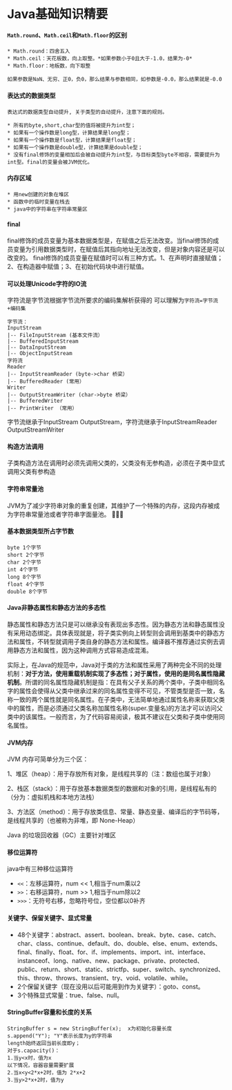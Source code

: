 # Java基础知识精要

#### `Math.round`、`Math.ceil`和`Math.floor`的区别
	* Math.round：四舍五入
	* Math.ceil：天花板数，向上取整。*如果参数小于0且大于-1.0，结果为-0*
	* Math.floor：地板数，向下取整

	如果参数是NaN、无穷、正0，负0，那么结果与参数相同，如参数是-0.0，那么结果就是-0.0

#### 表达式的数据类型
	表达式的数据类型自动提升, 关于类型的自动提升，注意下面的规则。
	
	* 所有的byte,short,char型的值将被提升为int型；
	* 如果有一个操作数是long型，计算结果是long型；
	* 如果有一个操作数是float型，计算结果是float型；
	* 如果有一个操作数是double型，计算结果是double型；
	* 没有final修饰的变量相加后会被自动提升为int型，与目标类型byte不相容，需要提升为int型。final的变量会被JVM优化。

#### 内存区域
	* 用new创建的对象在堆区
	* 函数中的临时变量在栈去
	* java中的字符串在字符串常量区

#### final
final修饰的成员变量为基本数据类型是，在赋值之后无法改变。当final修饰的成员变量为引用数据类型时，在赋值后其指向地址无法改变，但是对象内容还是可以改变的。
final修饰的成员变量在赋值时可以有三种方式。1、在声明时直接赋值；2、在构造器中赋值；3、在初始代码块中进行赋值。


#### 可以处理Unicode字符的IO流
字符流是字节流根据字节流所要求的编码集解析获得的
可以理解为`字符流=字节流+编码集`

	字节流：
	InputStream   
	|-- FileInputStream (基本文件流）   
	|-- BufferedInputStream   
	|-- DataInputStream   
	|-- ObjectInputStream
	字符流
	Reader 
	|-- InputStreamReader (byte->char 桥梁） 
	|-- BufferedReader (常用） 
	Writer 
	|-- OutputStreamWriter (char->byte 桥梁） 
	|-- BufferedWriter 
	|-- PrintWriter （常用）
字节流继承于InputStream OutputStream，字符流继承于InputStreamReader OutputStreamWriter

#### 构造方法调用
子类构造方法在调用时必须先调用父类的，父类没有无参构造，必须在子类中显式调用父类有参构造

#### 字符串常量池
JVM为了减少字符串对象的重复创建，其维护了一个特殊的内存，这段内存被成为字符串常量池或者字符串字面量池。

#### 基本数据类型所占字节数

	byte 1个字节
	short 2个字节
	char 2个字节
	int 4个字节
	long 8个字节
	float 4个字节
	double 8个字节

#### Java非静态属性和静态方法的多态性
静态属性和静态方法只是可以继承没有表现出多态性。因为静态方法和静态属性没有采用动态绑定。具体表现就是，将子类实例向上转型则会调用到基类中的静态方法和属性，不转型就调用子类自身的静态方法和属性。编译器不推荐通过实例去调用静态方法和属性，因为这种调用方式容易造成混淆。
         
实际上，在Java的规范中，Java对于类的方法和属性采用了两种完全不同的处理机制：**对于方法，使用重载机制实现了多态性；对于属性，使用的是同名属性隐藏机制**。所谓的同名属性隐藏机制是指：在具有父子关系的两个类中，子类中相同名字的属性会使得从父类中继承过来的同名属性变得不可见，不管类型是否一致，名称一致的两个属性就是同名属性。在子类中，无法简单地通过属性名称来获取父类中的属性，而是必须通过父类名称加属性名称(super.变量名)的方法才可以访问父类中的该属性。一般而言，为了代码容易阅读，极其不建议在父类和子类中使用同名属性。

#### JVM内存
JVM 内存可简单分为三个区：

1、堆区（heap）：用于存放所有对象，是线程共享的（注：数组也属于对象）

2、栈区（stack）：用于存放基本数据类型的数据和对象的引用，是线程私有的（分为：虚拟机栈和本地方法栈）

3、方法区（method）：用于存放类信息、常量、静态变量、编译后的字节码等，是线程共享的（也被称为非堆，即 None-Heap）

Java 的垃圾回收器（GC）主要针对堆区

#### 移位运算符
java中有三种移位运算符

* `<<`：左移运算符，num << 1,相当于num乘以2
* `>>`：右移运算符，num >> 1,相当于num除以2
* `>>>`：无符号右移，忽略符号位，空位都以0补齐

#### 关键字、保留关键字、显式常量
* 48个关键字：abstract、assert、boolean、break、byte、case、catch、char、class、continue、default、do、double、else、enum、extends、final、finally、float、for、if、implements、import、int、interface、instanceof、long、native、new、package、private、protected、public、return、short、static、strictfp、super、switch、synchronized、this、throw、throws、transient、try、void、volatile、while。
* 2个保留关键字（现在没用以后可能用到作为关键字）：goto、const。
* 3个特殊显式常量：true、false、null。

#### StringBuffer容量和长度的关系

	StringBuffer s = new StringBuffer(x);  x为初始化容量长度
	s.append("Y"); "Y"表示长度为y的字符串
	length始终返回当前长度即y；
	对于s.capacity()：
	1.当y<x时，值为x
	以下情况，容器容量需要扩展
	2.当x<y<2*x+2时，值为 2*x+2
	3.当y>2*x+2时，值为y


